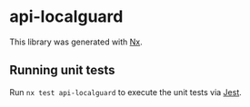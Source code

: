 # api-localguard

This library was generated with [Nx](https://nx.dev).

## Running unit tests

Run `nx test api-localguard` to execute the unit tests via [Jest](https://jestjs.io).
